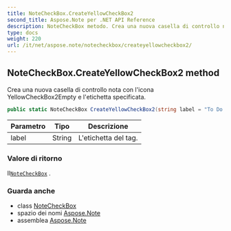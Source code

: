 ```yaml
---
title: NoteCheckBox.CreateYellowCheckBox2
second_title: Aspose.Note per .NET API Reference
description: NoteCheckBox metodo. Crea una nuova casella di controllo nota con licona YellowCheckBox2Empty e letichetta specificata.
type: docs
weight: 220
url: /it/net/aspose.note/notecheckbox/createyellowcheckbox2/
---
```

## NoteCheckBox.CreateYellowCheckBox2 method

Crea una nuova casella di controllo nota con l'icona YellowCheckBox2Empty e l'etichetta specificata.

```csharp
public static NoteCheckBox CreateYellowCheckBox2(string label = "To Do priority 2")
```

| Parametro | Tipo | Descrizione |
| --- | --- | --- |
| label | String | L'etichetta del tag. |

### Valore di ritorno

Il[`NoteCheckBox`](../) .

### Guarda anche

* class [NoteCheckBox](../)
* spazio dei nomi [Aspose.Note](../../notecheckbox/)
* assemblea [Aspose.Note](../../../)


